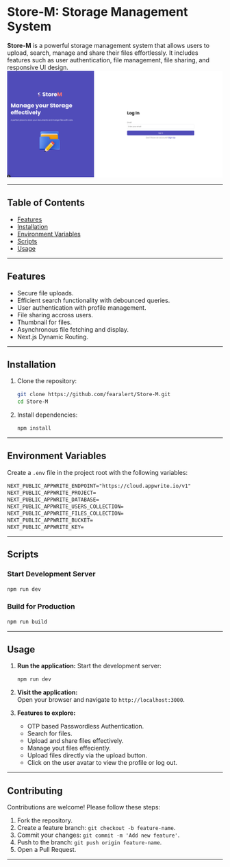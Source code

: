 # **Store-M: Storage Management System**

**Store-M** is a powerful storage management system that allows users to upload, search, manage and share their files effortlessly. It includes features such as user authentication, file management, file sharing, and responsive UI design.
![alt text](image.png)

---

## **Table of Contents**
- [Features](#features)
- [Installation](#installation)
- [Environment Variables](#environment-variables)
- [Scripts](#scripts)
- [Usage](#usage)

---

## **Features**
- Secure file uploads.
- Efficient search functionality with debounced queries.
- User authentication with profile management.
- File sharing accross users.
- Thumbnail for files.
- Asynchronous file fetching and display.
- Next.js Dynamic Routing.

---

## **Installation**

1. Clone the repository:
   ```bash
   git clone https://github.com/fearalert/Store-M.git
   cd Store-M
   ```

2. Install dependencies:
   ```bash
   npm install
   ```

---

## **Environment Variables**

Create a `.env` file in the project root with the following variables:

```plaintext
NEXT_PUBLIC_APPWRITE_ENDPOINT="https://cloud.appwrite.io/v1"
NEXT_PUBLIC_APPWRITE_PROJECT=
NEXT_PUBLIC_APPWRITE_DATABASE=
NEXT_PUBLIC_APPWRITE_USERS_COLLECTION=
NEXT_PUBLIC_APPWRITE_FILES_COLLECTION=
NEXT_PUBLIC_APPWRITE_BUCKET=
NEXT_PUBLIC_APPWRITE_KEY=
```

---

## **Scripts**

### Start Development Server
```bash
npm run dev
```

### Build for Production
```bash
npm run build
```

---

## **Usage**

1. **Run the application:**
   Start the development server:
   ```bash
   npm run dev
   ```

2. **Visit the application:**  
   Open your browser and navigate to `http://localhost:3000`.

3. **Features to explore:**  
   - OTP based Passwordless Authentication.
   - Search for files.
   - Upload and share files effectively.
   - Manage yout files effeciently.
   - Upload files directly via the upload button.
   - Click on the user avatar to view the profile or log out.
---

## **Contributing**

Contributions are welcome! Please follow these steps:

1. Fork the repository.
2. Create a feature branch: `git checkout -b feature-name`.
3. Commit your changes: `git commit -m 'Add new feature'`.
4. Push to the branch: `git push origin feature-name`.
5. Open a Pull Request.

---